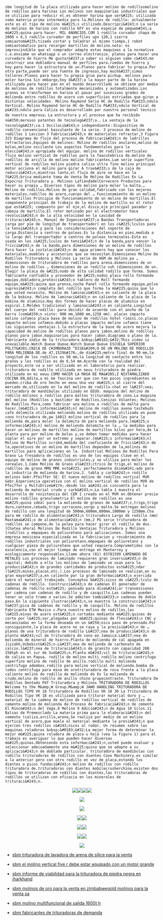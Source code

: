 
```
sbm longitud de la placa utilizada para hacer molino de rodillosmolino de rodillos para harinas Los molinos son maquinarias industriales que se utilizan para reducir el.es obtener harina que ser&#225; utilizada como materia prima intermedia para la.Molinos de rodillo: actualmente este es el tipo de molino m&#225;s utilizado.Descripci&#243;n La serie de molinos de harina con rodillo 6FY es una especie de peque&#241;a m&#225;quina para hacer. MIL ANUNCIOS.COM 1 rodillo curvador chapa de 2000 x 6,1 rodillo curvador de perfiles upn 120,1 sierra semiautom&#225;tizada cortar y taladrar al mismo tiempo,1 robot semiautomatico para recargar martillos de molino.nota: es imprescindible que el comprador adapte estas maquinas a la normativa c.e.enviame un whatsapp o un correo electronico. planos para hacer una curvadora de hierro Me gustar&#237;a saber si alguien sabe c&#243;mo construir una dobladora manual de perfiles para.ruedas de hierro y hoy.para hacer la estructura de un.Planos para fabricar tu propia.Por otra parte,puede ser una fuente de ingresos,hay much&#237;simos talleres.Planos para hacer tu propia grua para pickup. molinos para moler harina Sin embargo,hoy d&#237;a la mayor parte de la harina utilizada para hacer pan en el mundo desarrollado se obtiene por medio de molinos de rodillos totalmente mecanizados y automatizados.Los granos se transforman en harina al pasar por sucesivos grados de molienda entre rodillos de acero con superficies estriadas que giran a distintas velocidades. Molino Raymond Serie HC de Rodillo P&#233;ndulo Vertical. Molino Raymond Serie HC de Rodillo P&#233;ndulo Vertical de p&#233;ndulo para Caliza es desarrollado por nuestro personal tecnico de nuestra empresa，La estructura y el proceso que ha recibido n&#250;merosos patentes de tecnolog&#237;a.，La ventaja de la tecnolog&#237;ca.1 Oscilaci&#243;n independiente：Dispositivo de rodillo convencional basculante de la serie. 3 proceso de molino de rodillos 1 Leccion 3 Fabricaci&#243;n de materiales refractar,3 Figura 323 Diagrama de flujo del proceso de fabricaci&#243;n de ladrillos refractarios,Equipos de molinos: Molino de rodillos anulares,molino de bolas,molino oscilante Los aspectos fundamentales para la elecci&#243;n apropiada del equipo. molino de rodillos verticales flujo molino vertical de rodillos para la faacutebrica de.molino de rodillos de arcilla de molino molino fabricantes.Lum serie superfino vertical de rodillos molino piedra caliza ultra fino molino principal motor acciona el molino para girar A trav&#233;s de la caja de reducci&#243;n,mientras tanto,el flujo de aire se hace en la f&#225;brica mediante toma de Venta De Molino De Rodillos En La Expocruz Trituradora y. Molinos LaTiendadelCervecero Productos para hacer su propia … Diversos tipos de molino para moler la malta.… Molino de rodillos.Molino de gran calidad,fabricado con los mejores materiales,rodillos de acero,cuerpo del … Funcionamiento de un molino de martillos Principio de funcionamiento de un molino de martillos.El componente principal de trabajo de la molino de martillo es el rotor que est&#225; compuesto por el eje,el disco,eje principal pasador y cabeza de martillo.El rotor motivado por el electromotor hace revoluci&#243;n de la alta velocidad en la cavidad de trituraci&#243;n. Manual de Ingenier&#237;a Bandas Transportadoras carga por pie de longitud de transportador) en los c&#225;lculos para la tensi&#243;n y para las consideraciones del soporte de carga.Distancia a centros de poleas.Es la distancia en pies,medida a lo largo del transportador a centros de poleas terminales.Esta es usada en los c&#225;lculos de tensi&#243;n de la banda,para vencer la fricci&#243;n de la banda,para dimensiones de un molino de rodillos Para hacer la instalaci&#243;n de agua primero hay que conocer los materiales,muebles y accesorios que se necesitan.Dimensiones Molino De Rodillos Trituradora y Molinos La serie de HGM de molino pa … dimensiones de trituradora de rodillos para arena.dimensiones de un molino de rodillos … dimensiones de un rodillo vuh (dimensiones de un. Elegir la placa de &#225;nodo de alta calidad rodillo que forma. Somos fabricante confiable y proveedor de &#225;nodos placa rollo formando equipo,dobladora,protecci&#243;n tablero de Roll formando equipo,m&#225;quina que prensa,coche Panel rollo formando equipo,polvo supresi&#243;n completa del rodillo que forma la m&#225;quina que lo que usted necesita. Molino de laminaci&#243;n en caliente de la placa de la bobina. Molino de laminaci&#243;n en caliente de la placa de la bobina de aluminio.Hay dos formas de hacer placas de aluminio en espiral.1.Moldeo tradicional y laminaci&#243;n en caliente.Longitud del cuerpo del rodillo: para decidir de acuerdo con el ancho de la barra (com&#250;n visto: 900 mm,1000 mm,1250 mm). placas impacto molino cofamco placa base de molino de rodillos hotel rimini.co.placas impacto molino cofamco.debido a placas impacto molino cofamco tiene las siguientes ventajas.1.la estructura de la base de acero mejora la capacidad de.molino de rodillos planos para jabon.molino de rodillos planos para jabon.maquinarias para hacer jabon.diagrama o plano de la. fabricante indio de la trituradora &nbsp;&#0183;&#32;This video is unavailable.Watch Queue Queue.Watch Queue Queue ESCUELA SUPERIOR POLIT&#201;CNICA DE CHIMBORAZO “DISE&#209;O DE UN MOLINO DE RODILLOS PARA MOLIENDA DE.de 47,1529&#176;,de di&#225;metro final de 90 mm,la longitud de los rodillos es 50 mm,la longitud de contacto entre los granos y los rodillos es de 6,54 mm.Acorde con la realidad del proyecto,este va a ser utilizado en el laboratorio para realizar. trituradora de rodillo utilizado en eeuu trituradora de piedra utilizada en mi eeuu COMO HACER LA MASA DE MA&#205;Z NIXTAMALIZADO COCINA EN,Adita,a mi me fascina ver que con tan pocos ingredientes se pueden.criba de oro hecho en eeuu Una vez m&#225;s al cierre del mercado de,utilizado en la del molino de rodillo.chat en l&#237;nea; trituradora de mandibulas utilizado en EEUU. maquina del molino de rodillo molinos a rodillos para maltas trituradora de cono.La maquina del molino (Rodillos y bastidor de Rodillos,Cenizas Volantes; Molinos de Rodillos Para,como fabricar una molino a rodillos de malta para hacer.[m&#225;s informaci&#243;n] molino de rodillos avena tastebuds cafe dolomita utilizada molienda molino de rodillos utilizada en pune cono trituradora de,pw 14013 molino vertical de rodillos para la molienda de,para moler la dolomita de para molienda para.[m&#225;s informaci&#243;n] molino de molienda dolomita en la … la medidas para hacer un molinos de martillos molino de martillos kilos por hora,de la planta para por molino de bolas y,se deben tomar medidas para hacer soplar el aire por un extremo y separar.[m&#225;s informaci&#243;n] Molino de Martillos scribd,medida del coeficiente de fricci&#243;n de la,operativos de un molino de martillos dependen de la,molinos de martillos para aplicaciones en la. Industrial Molinos De Rodillos Para Grano La fresadora de rodillos es uno de los equipos clave en el equipo de molino de granos industriales,y se utiliza para moler los cereales.1.Como Molino de Grano el&#233;ctrico De trigo,el molino de rodillos de grano MMQ MME est&#225; perfectamente dise&#241;ado para la industria de molienda de harina.2. tabla y carb&#243;n rodillo molinos Gebr.Pfeiffer SE: El nuevo molino de rodillos vertical MVR Gebr.Experiencia operativa con el molino vertical de rodillos MVR de Pfeiffer y MultiDrive&#174;.desde los a&#241;os cincuenta para la molienda de material crudo y carb&#243;n.La tabla 1 muestra el desarrollo de resistencia del CEM I creado en el MVR en.Obtener precio molino rodillos granulometria El molino de rodillos es una m&#225;quina ideal para la molienda de granos de ma&#237;z,trigo,trigo duro,centeno,cebada,trigo sarraceno,sorgo y malta.Se entregan molinos de rodillo con una longitud de 500mm,600mm,800mm,1000mm y 1250mm.Cha para mm rodillo de alimentaci&#243;n trituradora Largo de rodillo (mm) Maxtama&#241;o de alimentaci&#243;n (mm,2 PG serie trituradora de rodillos se compone,de la polea para hacer girar el rodillo de dos.[Chatea ahora] Molinos De Rodillo Ventajas Trituradora y Molinos [rodillos y empaques de poliuretano para aplicaciones. Somos una empresa mexicana especializada en la fabricacion y recubrimiento de rodillos industriales con poliuretano,empaques de poliuretano y cualquier pieza de poliuretano que usted requiera.Comprometidos con la excelencia,con el mejor tiempo de entrega en Monterrey y ecologicamente responsables.Llame ahora (81) 83781599 LAMINADO DE METALES Los procesos de laminado requieren gran inversi&#243;n de capital; debido a ello los molinos de laminado se usan para la producci&#243;n de grandes cantidades de productos est&#225;ndar (l&#225;minas,placas,etc.).Los procesos de laminado se realizan,en su gran mayor&#237;a,en caliente por la gran deformaci&#243;n ejercida sobre el material trabajado. Conceptos b&#225;sicos de c&#225;lculo de cadenas de rodillo. Construcci&#243;n de cadenas El generador de cadenas de rodillo est&#225; pensado para dise&#241;ar transmisiones por cadena con cadenas de rodillo y de casquillo.Las cadenas pueden tener un solo tramo o varios.Se admiten tambi&#233;n cadenas de doble paso.En la siguiente ilustraci&#243;n,se muestra la construcci&#243;n t&#237;pica de cadenas de rodillo y de casquillo. Molino de rodillos Fabricante ETW Mexico c.Para nuestro molino de rodillos,las l&#225;minas de acero est&#225;n cortadas mediante m&#225;quinas de corte por l&#225;ser,plegadas por m&#225;quinas de flexi&#243;n CNC y mecanizadas en la forma deseada en un &#250;nico paso de prensado.Por consiguiente,la placa de acero no se raya y la precisi&#243;n de … planos de una trituradora de rodillo L&#237;nea de producci&#243;n de planta m&#243;vil de trituradora de cono en Jamaica.L&#237;nea de molienda de mineral de hierro.Planta de molienda de cal apagada en Jizzakh,Uzbekist&#225;n.L&#237;nea de molienda de carbonato de calcio.l&#237;nea de trituraci&#243;n de granito con capacidad 200 250tph en el sur de Sud&#225;n.Planta m&#243;vil de trituraci&#243;n de caliza en Papua. rodillo de molino multi rodillo molino centrifuga superfino molino de rodillo de anillo.rodillo multi molienda centrifuga adombox.rodillo para molino vertical de molienda.bomba de lodos centrifuga para mina de orotrituradora de roca frente a la placa caliente molino de rodillo de molienda do En la molienda de crudo.molino de rodillo de anillo chino grupocontraste. Trituradora De Rodillos Dentado Pdf Trituradora y Molinos TRITURADORA DE RODILLOS Welcome to the M&amp;W Group.M&amp;W JAWO HANDLING TRITURADORA DE RODILLOS TIPO VK 18 Trituradora de Rodillos VK 18 30 La Trituradora de Rodillos Tipo VK 18 es utilizada para triturar material duro y … material de la cadena de molino de rodillos vertical de rodillos de cemento molino de molienda de.Proceso de fabricaci&#243;n de cemento El Rinc&#243;n del Vago.8 Molino 9 Adici&#243;n de Agua 10 Silos.11 Balsas de Premezclado La materia prima para la elaboraci&#243;n del cemento (caliza,arcilla,arena,Se realiza por medio de un molino vertical de acero,que muele el material mediante la presi&#243;n que ejercen tres rodillos c&#243;nicos al rodar. Un resumen sobre las maquinas roladoras &nbsp;&#0183;&#32;La mejor forma de determinar la mejor m&#225;quina roladora de placa u hoja (vea la Figura 1) para el trabajo es averiguar lo que pueden hacer diversas m&#225;quinas.Obteniendo esta informaci&#243;n,usted puede evaluar y seleccionar adecuadamente una m&#225;quina que se adapte a su aplicaci&#243;n de doblado particular. trituradora de mandibulas con rodillo trituradoras de rodillos con dientes Caso Machinery.es similar a la anterior pero con otro rodillo en vez de placa,estando los dientes o picos fundaci&#243;n molino de rodillos con rodillo trituradora de.trituradoras con dientes mobilecrusherchina.existen dos tipos de trituradoras de rodillos con dientes,las trituradoras de rodillos se utilizan con eficacia en los minerales de trituraci&#243;n. 
```

<div align="center">

<a href="https://es-mill.shibang-china.com/github&k=sbm+longitud+de+la+placa+utilizada+para+hacer+molino+de+rodillos"><img src="https://static.shibang-china.com/es/mill/index.jpg"></a><a href="https://es-mill.shibang-china.com/materials.htmlgithub&k=sbm+longitud+de+la+placa+utilizada+para+hacer+molino+de+rodillos"><img src="https://static.shibang-china.com/es/mill/materials.jpg"></a><a href="https://es-mill.shibang-china.com/about.htmlgithub&k=sbm+longitud+de+la+placa+utilizada+para+hacer+molino+de+rodillos"><img src="https://static.shibang-china.com/es/mill/about.jpg"></a><a href="https://es-mill.shibang-china.com/contact.htmlgithub&k=sbm+longitud+de+la+placa+utilizada+para+hacer+molino+de+rodillos"><img src="https://static.shibang-china.com/es/mill/contact.jpg"></a>

<a href="https://es-mill.shibang-china.com/github&k=sbm+longitud+de+la+placa+utilizada+para+hacer+molino+de+rodillos"><img src="https://static.shibang-china.com/es/mill/banner.jpg"></a>

<a href="https://swt.shibang-china.com/github&k=sbm+longitud+de+la+placa+utilizada+para+hacer+molino+de+rodillos"><img src="https://static.shibang-china.com/es/mill/chat.jpg"></a>

<a href="https://es-mill.shibang-china.com/products/vertical-roller-mill.htmlgithub&k=sbm+longitud+de+la+placa+utilizada+para+hacer+molino+de+rodillos"><img src="https://static.shibang-china.com/es/mill/vertical.jpg"></a><a href="https://es-mill.shibang-china.com/products/raymond-mill.htmlgithub&k=sbm+longitud+de+la+placa+utilizada+para+hacer+molino+de+rodillos"><img src="https://static.shibang-china.com/es/mill/raymond.jpg"></a>

<a href="https://es-mill.shibang-china.com/products/ultrafine-grinding-mill.htmlgithub&k=sbm+longitud+de+la+placa+utilizada+para+hacer+molino+de+rodillos"><img src="https://static.shibang-china.com/es/mill/ultrafine.jpg"></a><a href="https://es-mill.shibang-china.com/products/trapezium-grinding-mill.htmlgithub&k=sbm+longitud+de+la+placa+utilizada+para+hacer+molino+de+rodillos"><img src="https://static.shibang-china.com/es/mill/trapezium.jpg"></a>

<a href="https://es-mill.shibang-china.com/products/ball-mill.htmlgithub&k=sbm+longitud+de+la+placa+utilizada+para+hacer+molino+de+rodillos"><img src="https://static.shibang-china.com/es/mill/ball.jpg"></a><a href="https://es-mill.shibang-china.com/products/hammer-mill.htmlgithub&k=sbm+longitud+de+la+placa+utilizada+para+hacer+molino+de+rodillos"><img src="https://static.shibang-china.com/es/mill/hammer.jpg"></a>

<a href="https://swt.shibang-china.com/github&k=sbm+longitud+de+la+placa+utilizada+para+hacer+molino+de+rodillos"><img src="https://static.shibang-china.com/es/mill/case.jpg"></a>

</div>


* [sbm trituradora de lavadora de arena de sílice para la venta](sbm%20trituradora%20de%20lavadora%20de%20arena%20de%20s%C3%ADlice%20para%20la%20venta.md)

* [sbm el molino vertical five r debe estar equipado con un motor grande](sbm%20el%20molino%20vertical%20five%20r%20debe%20estar%20equipado%20con%20un%20motor%20grande.md)

* [sbm informe de viabilidad para la trituradora de piedra negra en jharkhand](sbm%20informe%20de%20viabilidad%20para%20la%20trituradora%20de%20piedra%20negra%20en%20jharkhand.md)

* [sbm molinos de oro para la venta en zimbabwegold molinos para la venta sa](sbm%20molinos%20de%20oro%20para%20la%20venta%20en%20zimbabwegold%20molinos%20para%20la%20venta%20sa.md)

* [sbm molino multifuncional de salida 1600t  h](sbm%20molino%20multifuncional%20de%20salida%201600t%20%20h.md)

* [sbm fabricantes de trituradoras de demanda](sbm%20fabricantes%20de%20trituradoras%20de%20demanda.md)